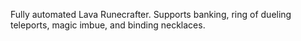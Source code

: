 Fully automated Lava Runecrafter. Supports banking, ring of dueling teleports, magic imbue, and binding necklaces.
